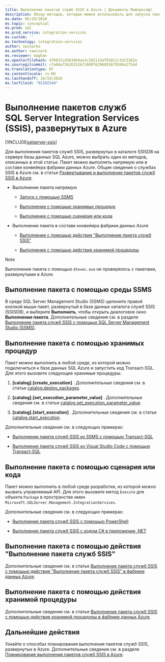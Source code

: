 ```yaml
---
title: Выполнение пакетов служб SSIS в Azure | Документы Майкрософт
description: Обзор методов, которые можно использовать для запуска пакетов служб SSIS, развернутых в базе данных SQL Azure.
ms.date: 05/29/2018
ms.topic: conceptual
ms.prod: sql
ms.prod_service: integration-services
ms.custom: ''
ms.technology: integration-services
author: swinarko
ms.author: sawinark
ms.reviewer: maghan
ms.openlocfilehash: 4f6031cd363db4ae3c26511daf91811c3d133d1e
ms.sourcegitcommit: cfa04a73b26312bf18d8f6296891679166e2754d
ms.translationtype: HT
ms.contentlocale: ru-RU
ms.lasthandoff: 10/19/2020
ms.locfileid: "92192548"
---
```

# <a name="run-sql-server-integration-services-ssis-packages-deployed-in-azure"></a>Выполнение пакетов служб SQL Server Integration Services (SSIS), развернутых в Azure

[!INCLUDE[sqlserver-ssis](../../includes/applies-to-version/sqlserver-ssis.md)]



Для выполнения пакетов служб SSIS, развернутых в каталоге SSISDB на сервере базы данных SQL Azure, можно выбрать один из методов, описанных в этой статье. Пакет можно выполнять напрямую или в составе конвейера фабрики данных Azure. Общие сведения о службах SSIS в Azure см. в статье [Развертывание и выполнение пакетов служб SSIS в Azure](ssis-azure-lift-shift-ssis-packages-overview.md).

- Выполнение пакета напрямую

  - [Запуск с помощью SSMS](#ssms)

  - [Выполнение с помощью хранимых процедур](#sproc)

  - [Выполнение с помощью сценария или кода](#script)

- Выполнение пакета в составе конвейера фабрики данных Azure

  - [Выполнение с помощью действия "Выполнение пакета служб SSIS"](#exec_activity)

  - [Выполнение с помощью действия хранимой процедуры](#sproc_activity)

> [!NOTE]
> Выполнение пакета с помощью `dtexec.exe` не проверялось с пакетами, развернутыми в Azure.

## <a name="run-a-package-with-ssms"></a><a name="ssms"></a> Выполнение пакета с помощью среды SSMS

В среде SQL Server Management Studio (SSMS) щелкните правой кнопкой мыши пакет, развернутый в базе данных каталога служб SSIS (SSISDB), и выберите **Выполнить**, чтобы открыть диалоговое окно **Выполнение пакета**. Дополнительные сведения см. в разделе [Выполнение пакета служб SSIS с помощью SQL Server Management Studio (SSMS)](../ssis-quickstart-run-ssms.md).

## <a name="run-a-package-with-stored-procedures"></a><a name="sproc"></a> Выполнение пакета с помощью хранимых процедур

Пакет можно выполнить в любой среде, из которой можно подключиться к базе данных SQL Azure и запустить код Transact-SQL. Для этого вызовите следующие хранимые процедуры.

1. **[catalog].[create_execution]** . Дополнительные сведения см. в статье [catalog.deploy_packages](../system-stored-procedures/catalog-create-execution-ssisdb-database.md).

2. **[catalog].[set_execution_parameter_value]** . Дополнительные сведения см. в статье [catalog.set_execution_parameter_value](../system-stored-procedures/catalog-set-execution-parameter-value-ssisdb-database.md).

3. **[catalog].[start_execution]** . Дополнительные сведения см. в статье [catalog.start_execution](../system-stored-procedures/catalog-start-execution-ssisdb-database.md).

Дополнительные сведения см. в следующих примерах:

- [Выполнение пакета служб SSIS из SSMS с помощью Transact-SQL](../ssis-quickstart-run-tsql-ssms.md)

- [Выполнение пакета служб SSIS из Visual Studio Code с помощью Transact-SQL](../ssis-quickstart-run-tsql-vscode.md)

## <a name="run-a-package-with-script-or-code"></a><a name="script"></a> Выполнение пакета с помощью сценария или кода

Пакет можно выполнить в любой среде разработки, из которой можно вызвать управляемый API. Для этого вызовите метод `Execute` для объекта `Package` в пространстве имен `Microsoft.SQLServer.Management.IntegrationServices`.

Дополнительные сведения см. в следующих примерах:

- [Выполнение пакета служб SSIS с помощью PowerShell](../ssis-quickstart-run-powershell.md)

- [Выполнение пакета служб SSIS с кодом C# в приложении .NET](../ssis-quickstart-run-dotnet.md)

## <a name="run-a-package-with-the-execute-ssis-package-activity"></a><a name="exec_activity"></a> Выполнение пакета с помощью действия "Выполнение пакета служб SSIS"

Дополнительные сведения см. в статье [Выполнение пакета служб SSIS с помощью действия "Выполнение пакета служб SSIS" в фабрике данных Azure](/azure/data-factory/how-to-invoke-ssis-package-ssis-activity).

## <a name="run-a-package-with-the-stored-procedure-activity"></a><a name="sproc_activity"></a> Выполнение пакета с помощью действия хранимой процедуры

Дополнительные сведения см. в статье [Выполнение пакета служб SSIS с помощью действия хранимой процедуры в фабрике данных Azure](/azure/data-factory/how-to-invoke-ssis-package-stored-procedure-activity).

## <a name="next-steps"></a>Дальнейшие действия

Узнайте о способах планирования выполнения пакетов служб SSIS, развернутых в Azure. Дополнительные сведения см. в разделе [Планирование выполнения пакетов служб SSIS в Azure](ssis-azure-schedule-packages.md).